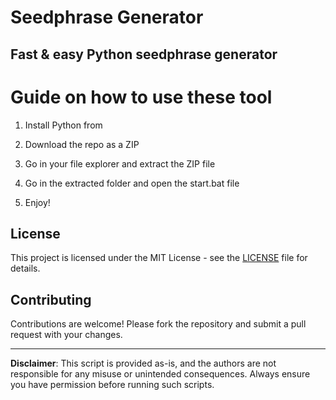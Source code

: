 # Seedphrase Generator              
              
## Fast & easy Python seedphrase generator                 
                      
# Guide on how to use these tool                      
                     
1. Install Python from                    
          
2. Download the repo as a ZIP               
              
3. Go in your file explorer and extract the ZIP file              
                     
4. Go in the extracted folder and open the start.bat file              
                    
5. Enjoy!                 
                       
## License                         
             
This project is licensed under the MIT License - see the [LICENSE](LICENSE) file for details.                          
         
## Contributing           
             
Contributions are welcome! Please fork the repository and submit a pull request with your changes.                
               
---               
                    
**Disclaimer**: This script is provided as-is, and the authors are not responsible for any misuse or unintended consequences. Always ensure you have permission before running such scripts.                   